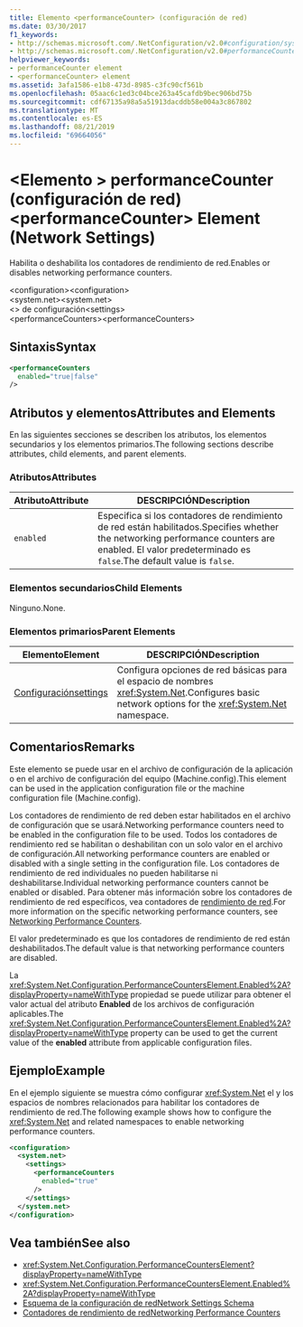 ```yaml
---
title: Elemento <performanceCounter> (configuración de red)
ms.date: 03/30/2017
f1_keywords:
- http://schemas.microsoft.com/.NetConfiguration/v2.0#configuration/system.net/settings/performanceCounters
- http://schemas.microsoft.com/.NetConfiguration/v2.0#performanceCounters
helpviewer_keywords:
- performanceCounter element
- <performanceCounter> element
ms.assetid: 3afa1586-e1b8-473d-8985-c3fc90cf561b
ms.openlocfilehash: 05aac6c1ed3c04bce263a45cafdb9bec906bd75b
ms.sourcegitcommit: cdf67135a98a5a51913dacddb58e004a3c867802
ms.translationtype: MT
ms.contentlocale: es-ES
ms.lasthandoff: 08/21/2019
ms.locfileid: "69664056"
---
```

# <a name="performancecounter-element-network-settings"></a><span data-ttu-id="1499e-102">\<Elemento > performanceCounter (configuración de red)</span><span class="sxs-lookup"><span data-stu-id="1499e-102">\<performanceCounter> Element (Network Settings)</span></span>
<span data-ttu-id="1499e-103">Habilita o deshabilita los contadores de rendimiento de red.</span><span class="sxs-lookup"><span data-stu-id="1499e-103">Enables or disables networking performance counters.</span></span>  
  
 <span data-ttu-id="1499e-104">\<configuration></span><span class="sxs-lookup"><span data-stu-id="1499e-104">\<configuration></span></span>  
<span data-ttu-id="1499e-105">\<system.net></span><span class="sxs-lookup"><span data-stu-id="1499e-105">\<system.net></span></span>  
<span data-ttu-id="1499e-106">\<> de configuración</span><span class="sxs-lookup"><span data-stu-id="1499e-106">\<settings></span></span>  
<span data-ttu-id="1499e-107">\<performanceCounters></span><span class="sxs-lookup"><span data-stu-id="1499e-107">\<performanceCounters></span></span>  
  
## <a name="syntax"></a><span data-ttu-id="1499e-108">Sintaxis</span><span class="sxs-lookup"><span data-stu-id="1499e-108">Syntax</span></span>  
  
```xml  
<performanceCounters  
  enabled="true|false"  
/>  
```  
  
## <a name="attributes-and-elements"></a><span data-ttu-id="1499e-109">Atributos y elementos</span><span class="sxs-lookup"><span data-stu-id="1499e-109">Attributes and Elements</span></span>  
 <span data-ttu-id="1499e-110">En las siguientes secciones se describen los atributos, los elementos secundarios y los elementos primarios.</span><span class="sxs-lookup"><span data-stu-id="1499e-110">The following sections describe attributes, child elements, and parent elements.</span></span>  
  
### <a name="attributes"></a><span data-ttu-id="1499e-111">Atributos</span><span class="sxs-lookup"><span data-stu-id="1499e-111">Attributes</span></span>  
  
|<span data-ttu-id="1499e-112">Atributo</span><span class="sxs-lookup"><span data-stu-id="1499e-112">Attribute</span></span>|<span data-ttu-id="1499e-113">DESCRIPCIÓN</span><span class="sxs-lookup"><span data-stu-id="1499e-113">Description</span></span>|  
|---------------|-----------------|  
|`enabled`|<span data-ttu-id="1499e-114">Especifica si los contadores de rendimiento de red están habilitados.</span><span class="sxs-lookup"><span data-stu-id="1499e-114">Specifies whether the networking performance counters are enabled.</span></span> <span data-ttu-id="1499e-115">El valor predeterminado es `false`.</span><span class="sxs-lookup"><span data-stu-id="1499e-115">The default value is `false`.</span></span>|  
  
### <a name="child-elements"></a><span data-ttu-id="1499e-116">Elementos secundarios</span><span class="sxs-lookup"><span data-stu-id="1499e-116">Child Elements</span></span>  
 <span data-ttu-id="1499e-117">Ninguno.</span><span class="sxs-lookup"><span data-stu-id="1499e-117">None.</span></span>  
  
### <a name="parent-elements"></a><span data-ttu-id="1499e-118">Elementos primarios</span><span class="sxs-lookup"><span data-stu-id="1499e-118">Parent Elements</span></span>  
  
|<span data-ttu-id="1499e-119">Elemento</span><span class="sxs-lookup"><span data-stu-id="1499e-119">Element</span></span>|<span data-ttu-id="1499e-120">DESCRIPCIÓN</span><span class="sxs-lookup"><span data-stu-id="1499e-120">Description</span></span>|  
|-------------|-----------------|  
|[<span data-ttu-id="1499e-121">Configuración</span><span class="sxs-lookup"><span data-stu-id="1499e-121">settings</span></span>](settings-element-network-settings.md)|<span data-ttu-id="1499e-122">Configura opciones de red básicas para el espacio de nombres <xref:System.Net>.</span><span class="sxs-lookup"><span data-stu-id="1499e-122">Configures basic network options for the <xref:System.Net> namespace.</span></span>|  
  
## <a name="remarks"></a><span data-ttu-id="1499e-123">Comentarios</span><span class="sxs-lookup"><span data-stu-id="1499e-123">Remarks</span></span>  
 <span data-ttu-id="1499e-124">Este elemento se puede usar en el archivo de configuración de la aplicación o en el archivo de configuración del equipo (Machine.config).</span><span class="sxs-lookup"><span data-stu-id="1499e-124">This element can be used in the application configuration file or the machine configuration file (Machine.config).</span></span>  
  
 <span data-ttu-id="1499e-125">Los contadores de rendimiento de red deben estar habilitados en el archivo de configuración que se usará.</span><span class="sxs-lookup"><span data-stu-id="1499e-125">Networking performance counters need to be enabled in the configuration file to be used.</span></span> <span data-ttu-id="1499e-126">Todos los contadores de rendimiento red se habilitan o deshabilitan con un solo valor en el archivo de configuración.</span><span class="sxs-lookup"><span data-stu-id="1499e-126">All networking performance counters are enabled or disabled with a single setting in the configuration file.</span></span> <span data-ttu-id="1499e-127">Los contadores de rendimiento de red individuales no pueden habilitarse ni deshabilitarse.</span><span class="sxs-lookup"><span data-stu-id="1499e-127">Individual networking performance counters cannot be enabled or disabled.</span></span> <span data-ttu-id="1499e-128">Para obtener más información sobre los contadores de rendimiento de red específicos, vea contadores de [rendimiento de red](../../../debug-trace-profile/performance-counters.md#networking).</span><span class="sxs-lookup"><span data-stu-id="1499e-128">For more information on the specific networking performance counters, see [Networking Performance Counters](../../../debug-trace-profile/performance-counters.md#networking).</span></span>  
  
 <span data-ttu-id="1499e-129">El valor predeterminado es que los contadores de rendimiento de red están deshabilitados.</span><span class="sxs-lookup"><span data-stu-id="1499e-129">The default value is that networking performance counters are disabled.</span></span>  
  
 <span data-ttu-id="1499e-130">La <xref:System.Net.Configuration.PerformanceCountersElement.Enabled%2A?displayProperty=nameWithType> propiedad se puede utilizar para obtener el valor actual del atributo **Enabled** de los archivos de configuración aplicables.</span><span class="sxs-lookup"><span data-stu-id="1499e-130">The <xref:System.Net.Configuration.PerformanceCountersElement.Enabled%2A?displayProperty=nameWithType> property can be used to get the current value of the **enabled** attribute from applicable configuration files.</span></span>  
  
## <a name="example"></a><span data-ttu-id="1499e-131">Ejemplo</span><span class="sxs-lookup"><span data-stu-id="1499e-131">Example</span></span>  
 <span data-ttu-id="1499e-132">En el ejemplo siguiente se muestra cómo configurar <xref:System.Net> el y los espacios de nombres relacionados para habilitar los contadores de rendimiento de red.</span><span class="sxs-lookup"><span data-stu-id="1499e-132">The following example shows how to configure the <xref:System.Net> and related namespaces to enable networking performance counters.</span></span>  
  
```xml  
<configuration>  
  <system.net>  
    <settings>  
      <performanceCounters  
        enabled="true"  
      />  
    </settings>  
  </system.net>  
</configuration>  
```  
  
## <a name="see-also"></a><span data-ttu-id="1499e-133">Vea también</span><span class="sxs-lookup"><span data-stu-id="1499e-133">See also</span></span>

- <xref:System.Net.Configuration.PerformanceCountersElement?displayProperty=nameWithType>
- <xref:System.Net.Configuration.PerformanceCountersElement.Enabled%2A?displayProperty=nameWithType>
- [<span data-ttu-id="1499e-134">Esquema de la configuración de red</span><span class="sxs-lookup"><span data-stu-id="1499e-134">Network Settings Schema</span></span>](index.md)
- [<span data-ttu-id="1499e-135">Contadores de rendimiento de red</span><span class="sxs-lookup"><span data-stu-id="1499e-135">Networking Performance Counters</span></span>](../../../debug-trace-profile/performance-counters.md#networking)
